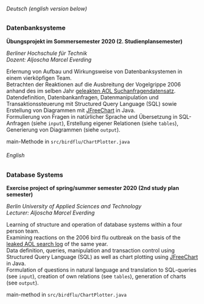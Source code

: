 ###### Deutsch (english version below)

### Datenbanksysteme
**Übungsprojekt im Sommersemester 2020 (2. Studienplansemester)**

*Berliner Hochschule für Technik*  
*Dozent: Aljoscha Marcel Everding*

Erlernung von Aufbau und Wirkungsweise von Datenbanksystemen in einem vierköpfigen Team.  
Betrachten der Reaktionen auf die Ausbreitung der Vogelgrippe 2006 anhand des im selben Jahr [geleakten AOL Suchanfragendatensatz](https://en.wikipedia.org/wiki/AOL_search_log_release "Wikipedia: AOL search log release").  
Datendefinition, Datenbankanfragen, Datenmanipulation und Transaktionssteuerung mit Structured Query Language (SQL) sowie Erstellung von Diagrammen mit [JFreeChart](https://jfree.org/jfreechart/ "JFreeChart") in Java.  
Formulierung von Fragen in natürlicher Sprache und Übersetzung in SQL-Anfragen (siehe `input`), Erstellung eigener Relationen (siehe `tables`), Generierung von Diagrammen (siehe `output`).

main-Methode in `src/birdflu/ChartPlotter.java`


###### English

### Database Systems
**Exercise project of spring/summer semester 2020 (2nd study plan semester)**

*Berlin University of Applied Sciences and Technology*  
*Lecturer: Aljoscha Marcel Everding*

Learning of structure and operation of database systems within a four person team.  
Examining reactions on the 2006 bird flu outbreak on the basis of the [leaked AOL search log](https://en.wikipedia.org/wiki/AOL_search_log_release "Wikipedia: AOL search log release") of the same year.  
Data definition, queries, manipulation and transaction control using Structured Query Language (SQL) as well as chart plotting using [JFreeChart](https://jfree.org/jfreechart/ "JFreeChart") in Java.  
Formulation of questions in natural language and translation to SQL-queries (see `input`), creation of own relations (see `tables`), generation of charts (see `output`).

main-method in `src/birdflu/ChartPlotter.java`
